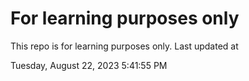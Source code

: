 # For learning purposes only
This repo is for learning purposes only.
Last updated at

Tuesday, August 22, 2023 5:41:55 PM

